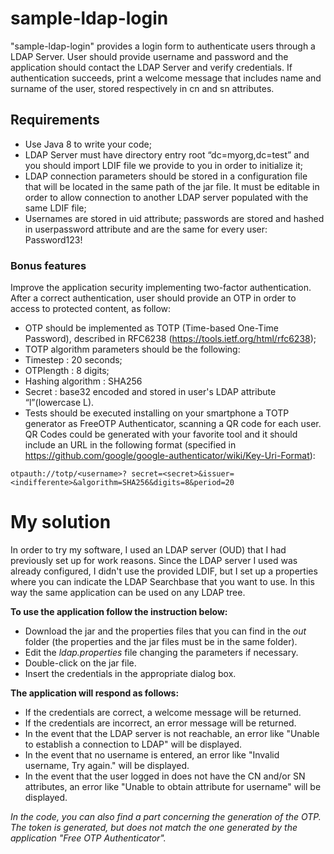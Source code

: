 # sample-ldap-login
"sample-ldap-login" provides a login form to authenticate users through a LDAP Server.
User should provide username and password and the application should contact the LDAP Server and verify credentials. If authentication succeeds, print a welcome message that includes name and surname of the user, stored respectively in cn and sn attributes.

## Requirements

- Use Java 8 to write your code;
- LDAP Server must have directory entry root “dc=myorg,dc=test” and you should import LDIF file we
provide to you in order to initialize it;
- LDAP connection parameters should be stored in a configuration file that will be located in the same path of the jar file. It must be editable in order to allow connection to another LDAP server populated with the same LDIF file;
- Usernames are stored in uid attribute; passwords are stored and hashed in userpassword attribute and are the same for every user: Password123!

### Bonus features
Improve the application security implementing two-factor authentication.
After a correct authentication, user should provide an OTP in order to access to protected content, as follow:
- OTP should be implemented as TOTP (Time-based One-Time Password), described in RFC6238 (https://tools.ietf.org/html/rfc6238);
- TOTP algorithm parameters should be the following:
- Timestep : 20 seconds;
- OTPlength : 8 digits;
- Hashing algorithm : SHA256
- Secret : base32 encoded and stored in user's LDAP attribute “l”(lowercase L).
- Tests should be executed installing on your smartphone a TOTP generator as FreeOTP Authenticator, scanning a QR code for each user. QR Codes could be generated with your favorite tool and it should include an URL in the following format (specified in https://github.com/google/google-authenticator/wiki/Key-Uri-Format):

```
otpauth://totp/<username>? secret=<secret>&issuer=<indifferente>&algorithm=SHA256&digits=8&period=20
```

# My solution

In order to try my software, I used an LDAP server (OUD) that I had previously set up for work reasons.
Since the LDAP server I used was already configured, I didn't use the provided LDIF, but I set up a properties where you can indicate the LDAP Searchbase that you want to use. In this way the same application can be used on any LDAP tree.

**To use the application follow the instruction below:**
- Download the jar and the properties files that you can find in the *out* folder (the properties and the jar files must be in the same folder).
- Edit the *ldap.properties* file changing the parameters if necessary.
- Double-click on the jar file.
- Insert the credentials in the appropriate dialog box.

**The application will respond as follows:**

- If the credentials are correct, a welcome message will be returned.
- If the credentials are incorrect, an error message will be returned.
- In the event that the LDAP server is not reachable, an error like "Unable to establish a connection to LDAP" will be displayed.
- In the event that no username is entered, an error like "Invalid username, Try again." will be displayed.
- In the event that the user logged in does not have the CN and/or SN attributes, an error like "Unable to obtain attribute for username" will be displayed.

*In the code, you can also find a part concerning the generation of the OTP.
The token is generated, but does not match the one generated by the application "Free OTP Authenticator".*

